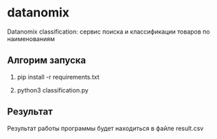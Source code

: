 # datanomix
Datanomix classification: сервис поиска и классификации товаров по наименованиям

## Алгорим запуска

1. pip install -r requirements.txt

2. python3 classification.py

## Результат

Результат работы программы будет находиться в файле result.csv